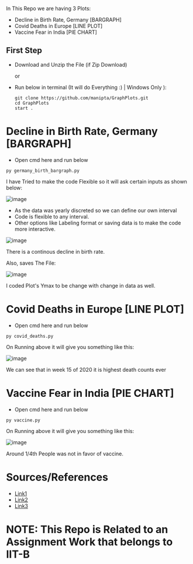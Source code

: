 In This Repo we are having 3 Plots:
- Decline in Birth Rate, Germany [BARGRAPH]
- Covid Deaths in Europe [LINE PLOT]
- Vaccine Fear in India [PIE CHART]

## First Step
- Download and Unzip the File (if Zip Download)
  
  or
  
- Run below in terminal (It will do Everything :) | Windows Only ):

  ```
  git clone https://github.com/manipta/GraphPlots.git
  cd GraphPlots
  start .
  ```

# Decline in Birth Rate, Germany [BARGRAPH]
- Open cmd here and run below
```
py germany_birth_bargraph.py
```
I have Tried to make the code Flexible so it will ask certain inputs as shown below:

![image](https://github.com/manipta/GraphPlots/assets/72307020/6cceed37-2e71-4a48-b1b6-c4b40956bf84)

- As the data was yearly discreted so we can define our own interval
- Code is flexible to any interval.
- Other options like Labeling format or saving data is to make the code more interactive.

![image](https://github.com/manipta/GraphPlots/assets/72307020/42171610-dd2d-4f05-9ec6-0b3631df3c64)

There is a continous decline in birth rate.

Also, saves The File:

![image](https://github.com/manipta/GraphPlots/assets/72307020/ffafa35a-0711-48d5-bd84-1f7db0b18042)

 I coded Plot's Ymax to be change with change in data as well.

 # Covid Deaths in Europe [LINE PLOT]
 - Open cmd here and run below
```
py covid_deaths.py
```

On Running above it will give you something like this:

![image](https://github.com/manipta/GraphPlots/assets/72307020/e9f559f6-cce7-4d0b-9dc7-a585425bbb96)

We can see that in week 15 of 2020 it is highest death counts ever

# Vaccine Fear in India [PIE CHART]
 - Open cmd here and run below
```
py vaccine.py
```

On Running above it will give you something like this:

![image](https://github.com/manipta/GraphPlots/assets/72307020/0524b49d-2cf4-465e-a209-ce4a53f7d1d3)

Around 1/4th People was not in favor of vaccine.

# Sources/References
- [Link1](https://www.cureus.com/articles/192893-quantification-of-covid-19-vaccine-coercion-in-india-a-survey-study#!/media)
- [Link2](https://www-genesis.destatis.de/genesis/online?operation=abruftabelleBearbeiten&levelindex=1&levelid=1702595031386&auswahloperation=abruftabelleAuspraegungAuswaehlen&auswahlverzeichnis=ordnungsstruktur&auswahlziel=werteabruf&code=12612-0001&auswahltext=&werteabruf=Werteabruf#abreadcrumb)
- [Link3](https://www.euromomo.eu/graphs-and-maps)

# NOTE: This Repo is Related to an Assignment Work that belongs to IIT-B
